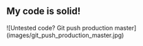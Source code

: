 ## My code is solid!
<div class="center" markdown="1">
  ![Untested code? Git push production master](images/git_push_production_master.jpg)
</div>
